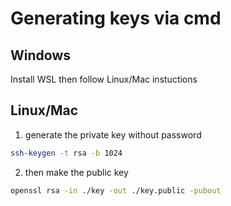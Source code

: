 # Generating keys via cmd
## Windows
Install WSL then follow Linux/Mac instuctions 

## Linux/Mac
1. generate the private key without password 
```bash
ssh-keygen -t rsa -b 1024 
```
2. then make the public key
```bash
openssl rsa -in ./key -out ./key.public -pubout
```